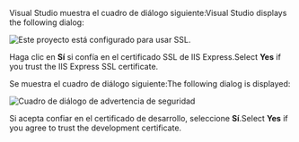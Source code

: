 <span data-ttu-id="1acc0-101">Visual Studio muestra el cuadro de diálogo siguiente:</span><span class="sxs-lookup"><span data-stu-id="1acc0-101">Visual Studio displays the following dialog:</span></span>

![Este proyecto está configurado para usar SSL.](~/getting-started/_static/trustCert.png)

<span data-ttu-id="1acc0-105">Haga clic en **Sí** si confía en el certificado SSL de IIS Express.</span><span class="sxs-lookup"><span data-stu-id="1acc0-105">Select **Yes** if you trust the IIS Express SSL certificate.</span></span>

<span data-ttu-id="1acc0-106">Se muestra el cuadro de diálogo siguiente:</span><span class="sxs-lookup"><span data-stu-id="1acc0-106">The following dialog is displayed:</span></span>

![Cuadro de diálogo de advertencia de seguridad](~/getting-started/_static/cert.png)

<span data-ttu-id="1acc0-108">Si acepta confiar en el certificado de desarrollo, seleccione **Sí**.</span><span class="sxs-lookup"><span data-stu-id="1acc0-108">Select **Yes** if you agree to trust the development certificate.</span></span>
